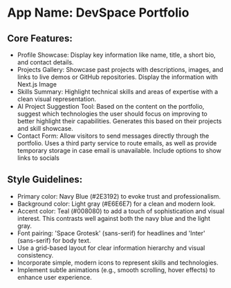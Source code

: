 # **App Name**: DevSpace Portfolio

## Core Features:

- Profile Showcase: Display key information like name, title, a short bio, and contact details.
- Projects Gallery: Showcase past projects with descriptions, images, and links to live demos or GitHub repositories. Display the information with Next.js Image
- Skills Summary: Highlight technical skills and areas of expertise with a clean visual representation.
- AI Project Suggestion Tool: Based on the content on the portfolio, suggest which technologies the user should focus on improving to better highlight their capabilities. Generates this based on their projects and skill showcase.
- Contact Form: Allow visitors to send messages directly through the portfolio. Uses a third party service to route emails, as well as provide temporary storage in case email is unavailable. Include options to show links to socials

## Style Guidelines:

- Primary color: Navy Blue (#2E3192) to evoke trust and professionalism.
- Background color: Light gray (#E6E6E7) for a clean and modern look.
- Accent color: Teal (#008080) to add a touch of sophistication and visual interest. This contrasts well against both the navy blue and the light gray.
- Font pairing: 'Space Grotesk' (sans-serif) for headlines and 'Inter' (sans-serif) for body text.
- Use a grid-based layout for clear information hierarchy and visual consistency.
- Incorporate simple, modern icons to represent skills and technologies.
- Implement subtle animations (e.g., smooth scrolling, hover effects) to enhance user experience.